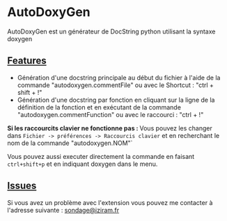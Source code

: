 # AutoDoxyGen

AutoDoxyGen est un générateur de DocString python utilisant la syntaxe doxygen

## <u>Features</u>

- Génération d'une docstring principale au début du fichier à l'aide de la commande "autodoxygen.commentFile" ou avec le Shortcut : "ctrl + shift + !"
- Génération d'une docstring par fonction en cliquant sur la ligne de la définition de la fonction et en exécutant de la commande "autodoxygen.commentFunction" ou avec le raccourci :  "ctrl + !"

<b>Si les raccourcits clavier ne fonctionne pas : </b> Vous pouvez les changer dans `Fichier -> préférences -> Raccourcis clavier` et en recherchant le nom de la commande "autodoxygen.NOM"`

Vous pouvez aussi executer directement la commande en faisant `ctrl+shift+p` et en indiquant doxygen dans le menu.

## <u>Issues </u>

Si vous avez un problème avec l'extension vous pouvez me contacter à l'adresse suivante : sondage@iziram.fr